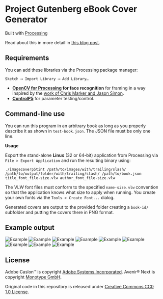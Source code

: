 Project Gutenberg eBook Cover Generator
================

Built with [Processing](http://processing.org)

Read about this in more detail in [this blog post](http://www.nypl.org/blog/2014/09/03/generative-ebook-covers).

## Requirements

You can add these libraries via the Processing package manager:

`Sketch ⟶ Import Library ⟶ Add Library…`

- **[OpenCV for Processing](https://github.com/atduskgreg/opencv-processing) for face recognition** for framing in a way inspired by the [work of Chris Marker and Jason Simon](http://www.lightindustry.org/simon_marker.jpg).
- **[ControlP5](http://www.sojamo.de/libraries/controlP5/)** for parameter testing/control.

## Command-line use
You can run this program in an arbitrary book as long as you properly describe it as shown in `test-book.json`. The JSON file must be only one line.

**Usage**

Export the stand-alone **Linux** (32 or 64-bit) application from Processing via `File > Export Application` and run the resulting binary using:

`./imagecoverp5tint /path/to/images/with/trailing/slash/ /path/to/output/folder/with/trailing/slash/ /path/to/book.json title_font_file-size.vlw author_font_file-size.vlw`

The VLW font files must conform to the specified `name-size.vlw` convention so that the application knows what size to apply when running. You create your own fonts via the `Tools > Create Font...` dialog.

Generated covers are output to the provided folder creating a `book-id/` subfolder and putting the covers there in PNG format.

## Example output

![Example](https://github.com/mgiraldo/imagecoverp5tint/blob/master/output/example1.png)
![Example](https://github.com/mgiraldo/imagecoverp5tint/blob/master/output/example7.png)
![Example](https://github.com/mgiraldo/imagecoverp5tint/blob/master/output/example8.png)
![Example](https://github.com/mgiraldo/imagecoverp5tint/blob/master/output/example2.png)
![Example](https://github.com/mgiraldo/imagecoverp5tint/blob/master/output/example3.png)
![Example](https://github.com/mgiraldo/imagecoverp5tint/blob/master/output/example4.png)
![Example](https://github.com/mgiraldo/imagecoverp5tint/blob/master/output/example5.png)
![Example](https://github.com/mgiraldo/imagecoverp5tint/blob/master/output/example6.png)
![Example](https://github.com/mgiraldo/imagecoverp5tint/blob/master/output/example9.png)

## License

Adobe Caslon™ is copyright [Adobe Systems Incorporated](http://www.adobe.com/). Avenir® Next is copyright [Monotype GmbH](https://www.linotype.com/).

Original code in this repository is released under [Creative Commons CC0 1.0 License](http://creativecommons.org/publicdomain/zero/1.0).
